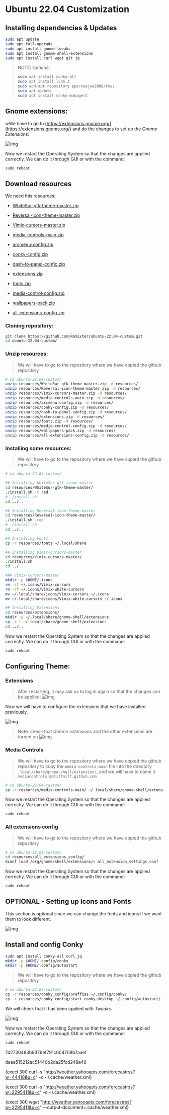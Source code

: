 # Ubuntu 22.04 Customization

## Installing dependencies & Updates

```bash
sudo apt update
sudo apt full-upgrade
sudo apt install gnome-tweaks
sudo apt install gnome-shell-extensions
sudo apt install curl wget git jq
```

> NOTE: Optional
> ```bash
> sudo apt install conky-all
> sudo apt install lua5.3
> sudo add-apt-repository ppa:teejee2008/foss
> sudo apt update
> sudo apt install conky-manager2
> ```

## Gnome extensions:

wWe have to go to [https://extensions.gnome.org/](https://extensions.gnome.org/) and do the changes to set up the *Gnome Extensions*:

![img](images/img1.png)

Now we restart the Operating System so that the changes are applied correctly. We can do it through GUI or with the command:

```bash
sudo reboot
```

## Download resources

We need this resources:

- [WhiteSur-gtk-theme-master.zip](resources/WhiteSur-gtk-theme-master.zip)
- [Reversal-icon-theme-master.zip](resources/Reversal-icon-theme-master.zip)
- [Vimix-cursors-master.zip](resources/Vimix-cursors-master.zip.zip)
- [media-controls-main.zip](resources/media-controls-main.zip)

- [arcmenu-config.zip](resources/arcmenu-config.zip)
- [conky-config.zip](resources/conky-config.zip)
- [dash-to-panel-config.zip](resources/dash-to-panel-config.zip)
- [extensions.zip](resources/extensions.zip)
- [fonts.zip](resources/fonts.zip)
- [media-control-config.zip](resources/media-control-config.zip)
- [wallpapers-pack.zip](resources/wallpapers-pack.zip)
- [all-extensions-config.zip](resources/all-extensions-config.zip)

### Cloning repository:

```bash
git clone https://github.com/Ramixter/ubuntu-22.04-custom.git
cd ubuntu-22.04-custom/
```

### Unzip resources:

> We will have to go to the repository where we have copied the github repository

```bash
# cd ubuntu-22.04-custom/
unzip resources/WhiteSur-gtk-theme-master.zip -d resources/
unzip resources/Reversal-icon-theme-master.zip -d resources/
unzip resources/Vimix-cursors-master.zip -d resources/
unzip resources/media-controls-main.zip -d resources/
unzip resources/arcmenu-config.zip -d resources/
unzip resources/conky-config.zip -d resources/
unzip resources/dash-to-panel-config.zip -d resources/
unzip resources/extensions.zip -d resources/
unzip resources/fonts.zip -d resources/
unzip resources/media-control-config.zip -d resources/
unzip resources/wallpapers-pack.zip -d resources/
unzip resources/all-extensions-config.zip -d resources/
```

### Installing some resources:

> We will have to go to the repository where we have copied the github repository

```bash
# cd ubuntu-22.04-custom/

## Installing WhiteSur-gtk-theme-master
cd resources/WhiteSur-gtk-theme-master/
./install.sh -t red
# ./install.sh
cd ../..

## Installing Reversal-icon-theme-master
cd resources/Reversal-icon-theme-master/
./install.sh -red
# ./install.sh
cd ../..

## Installing Fonts
cp -r resources/fonts ~/.local/share

## Installing Vimix-cursors-master
cd resources/Vimix-cursors-master/
./install.sh
cd ../..

### Vimix-cursors-master
mkdir -p $HOME/.icons
rm -rf ~/.icons/Vimix-cursors
rm -rf ~/.icons/Vimix-white-cursors
mv ~/.local/share/icons/Vimix-cursors ~/.icons
mv ~/.local/share/icons/Vimix-white-cursors ~/.icons

## Installing Extensions
cd resources/extensions/
mkdir -p ~/.local/share/gnome-shell/extensions
cp -r * ~/.local/share/gnome-shell/extensions
cd ../..
```

Now we restart the Operating System so that the changes are applied correctly. We can do it through GUI or with the command:

```bash
sudo reboot
```

## Configuring Theme:

### Extensions

> After restarting, it may ask us to log in again so that the changes can be applied:
> ![img](images/img2-1.png)

Now we will have to configure the extensions that we have installed previously.

![img](images/img2.png)

> Note: check that *Gnome extensions* and the other extensions are turned on
> ![img](images/img4.png)

### Media Controls

> We will have to go to the repository where we have copied the github repository to copy the `media-controls-main` file into the directory `.local/share/gnome-shell/extension/`, and we will have to name it `mediacontrols @cliffniff.github.com`

```bash
# cd ubuntu-22.04-custom/
cp -r resources/media-controls-main/ ~/.local/share/gnome-shell/extensions/mediacontrols@cliffniff.github.com
```

Now we restart the Operating System so that the changes are applied correctly. We can do it through GUI or with the command:

```bash
sudo reboot
```

### All extensions config

> We will have to go to the repository where we have copied the github repository

```bash
# cd ubuntu-22.04-custom/
cd resources/all_extensions_config/
dconf load /org/gnome/shell/extensions/< all_extension_settings.conf
```

Now we restart the Operating System so that the changes are applied correctly. We can do it through GUI or with the command:

```bash
sudo reboot
```

## OPTIONAL - Setting up Icons and Fonts

This section is optional since we can change the fonts and icons if we want them to look different.

![img](images/img5.png)

## Install and config Conky

```bash
sudo apt install conky-all curl jq
mkdir -p $HOME/.config/conky
mkdir -p $HOME/.config/autostart
```

> We will have to go to the repository where we have copied the github repository

```bash
# cd ubuntu-22.04-custom/
cp -r resources/conky_config/Graffias ~/.config/conky/
cp -r resources/conky_config/start_conky.desktop ~/.config/autostart/
```

We will check that it has been applied with *Tweaks*.

![img](images/img6.png)

Now we restart the Operating System so that the changes are applied correctly. We can do it through GUI or with the command:

```bash
sudo reboot
```


7d2730483b9376ef791c604708b7aaef

daee515212ac51440b2da25fcd248a46

{execi 300 curl -s "http://weather.yahooapis.com/forecastrss?w=44418&u=c" -o ~/.cache/weather.xml}


{execi 300 curl -s "http://weather.yahooapis.com/forecastrss?w=2295411&u=c" -o ~/.cache/weather.xml}

{execi 300 wget "http://weather.yahooapis.com/forecastrss?w=2295411&u=c" --output-document=.cache/weather.xml}
